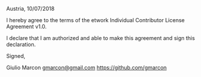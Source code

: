 Austria, 10/07/2018

I hereby agree to the terms of the etwork Individual Contributor License
Agreement v1.0.

I declare that I am authorized and able to make this agreement and sign this
declaration.

Signed,

Giulio Marcon gmarcon@gmail.com https://github.com/gmarcon